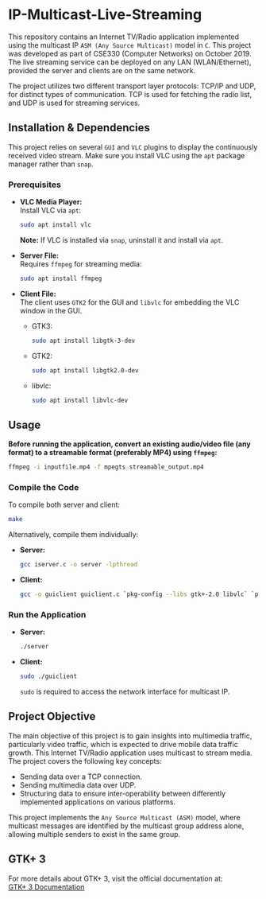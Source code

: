 # IP-Multicast-Live-Streaming

This repository contains an Internet TV/Radio application implemented using the multicast IP `ASM (Any Source Multicast)` model in `C`. This project was developed as part of CSE330 (Computer Networks) on October 2019. The live streaming service can be deployed on any LAN (WLAN/Ethernet), provided the server and clients are on the same network.

The project utilizes two different transport layer protocols: TCP/IP and UDP, for distinct types of communication. TCP is used for fetching the radio list, and UDP is used for streaming services.

## Installation & Dependencies

This project relies on several `GUI` and `VLC` plugins to display the continuously received video stream. Make sure you install VLC using the `apt` package manager rather than `snap`.

### Prerequisites

- **VLC Media Player:**  
  Install VLC via `apt`:
  ```bash
  sudo apt install vlc
  ```
  **Note:** If VLC is installed via `snap`, uninstall it and install via `apt`.

- **Server File:**  
  Requires `ffmpeg` for streaming media:
  ```bash
  sudo apt install ffmpeg
  ```

- **Client File:**  
  The client uses `GTK2` for the GUI and `libvlc` for embedding the VLC window in the GUI.

  - GTK3:  
    ```bash
    sudo apt install libgtk-3-dev
    ```

  - GTK2:  
    ```bash
    sudo apt install libgtk2.0-dev
    ```

  - libvlc:  
    ```bash
    sudo apt install libvlc-dev
    ```

## Usage

**Before running the application, convert an existing audio/video file (any format) to a streamable format (preferably MP4) using `ffmpeg`:**
```bash
ffmpeg -i inputfile.mp4 -f mpegts streamable_output.mp4
```

### Compile the Code

To compile both server and client:
```bash
make
```

Alternatively, compile them individually:

- **Server:**
  ```bash
  gcc iserver.c -o server -lpthread
  ```

- **Client:**
  ```bash
  gcc -o guiclient guiclient.c `pkg-config --libs gtk+-2.0 libvlc` `pkg-config --cflags gtk+-2.0 libvlc`
  ```

### Run the Application

- **Server:**
  ```bash
  ./server
  ```

- **Client:**
  ```bash
  sudo ./guiclient
  ```
  `sudo` is required to access the network interface for multicast IP.

## Project Objective

The main objective of this project is to gain insights into multimedia traffic, particularly video traffic, which is expected to drive mobile data traffic growth. This Internet TV/Radio application uses multicast to stream media. The project covers the following key concepts:

- Sending data over a TCP connection.
- Sending multimedia data over UDP.
- Structuring data to ensure inter-operability between differently implemented applications on various platforms.

This project implements the `Any Source Multicast (ASM)` model, where multicast messages are identified by the multicast group address alone, allowing multiple senders to exist in the same group.

## GTK+ 3

For more details about GTK+ 3, visit the official documentation at:  
[GTK+ 3 Documentation](https://developer.gnome.org/gtk3/stable/)
